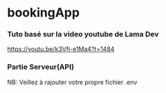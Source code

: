 # bookingApp

### Tuto basé sur la video youtube de Lama Dev
https://youtu.be/k3Vfj-e1Ma4?t=1484

### Partie Serveur(API)

NB: Veillez à rajouter votre propre fichier .env
